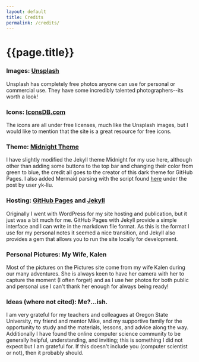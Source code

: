 ```yaml
---
layout: default
title: Credits
permalink: /credits/
---
```


# {{page.title}}

### Images: [Unsplash](https://unsplash.com/)
Unsplash has completely free photos anyone can use for personal or commercial use. They have some incredibly talented photographers--its worth a look!

### Icons: [IconsDB.com](https://www.iconsdb.com/)

The icons are all under free licenses, much like the Unsplash images, but I would like to mention that the site is a great resource for free icons.

### Theme: [Midnight Theme](https://github.com/pages-themes/midnight)

I have slightly modified the Jekyll theme Midnight for my use here, although other than adding some buttons to the top bar and changing their color from green to blue, the credit all goes to the creator of this dark theme for GitHub Pages. I also added Mermaid parsing with the script found [here](https://github.com/knsv/mermaid/issues/772) under the post by user yk-liu.

### Hosting: [GitHub Pages](https://pages.github.com/) and [Jekyll](https://jekyllrb.com/docs/github-pages/)

Originally I went with WordPress for my site hosting and publication, but it just was a bit much for me. GitHub Pages with Jekyll provide a simple interface and I can write in the markdown file format. As this is the format I use for my personal notes it seemed a nice transition, and Jekyll also provides a gem that allows you to run the site locally for development.

### Personal Pictures: My Wife, Kalen

Most of the pictures on the Pictures site come from my wife Kalen during our many adventures. She is always keen to have her camera with her to capture the moment (I often forget) and as I use her photos for both public and personal use I can't thank her enough for always being ready!

### Ideas (where not cited): Me?...ish.

I am very grateful for my teachers and colleagues at Oregon State University, my friend and mentor Mike, and my supportive family for the opportunity to study and the materials, lessons, and advice along the way. Additionally I have found the online computer science community to be generally helpful, understanding, and inviting; this is something I did not expect but I am grateful for. If this doesn't include you (computer scientist or not), then it probably should.

